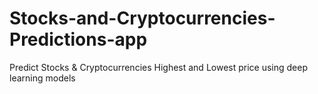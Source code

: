 # Stocks-and-Cryptocurrencies-Predictions-app
Predict Stocks &amp; Cryptocurrencies Highest and Lowest price using deep learning models
